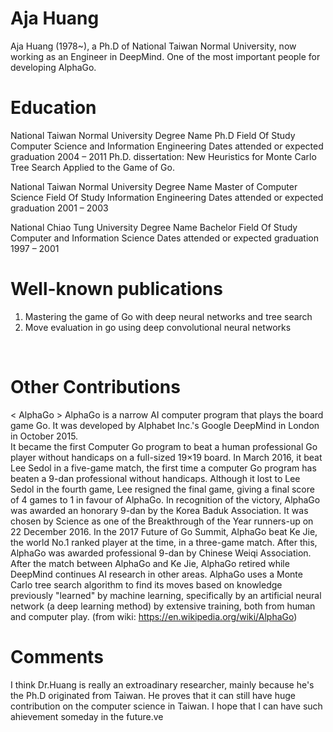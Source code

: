 # Aja Huang
Aja Huang (1978~), a Ph.D of National Taiwan Normal University, now working as an Engineer in DeepMind. One of the most important people for developing AlphaGo.
<br>

# Education
National Taiwan Normal University
Degree Name Ph.D Field Of Study Computer Science and Information Engineering
Dates attended or expected graduation 2004 – 2011
Ph.D. dissertation: New Heuristics for Monte Carlo Tree Search Applied to the Game of Go.

National Taiwan Normal University
Degree Name Master of Computer Science Field Of Study Information Engineering
Dates attended or expected graduation 2001 – 2003

National Chiao Tung University
Degree Name Bachelor Field Of Study Computer and Information Science
Dates attended or expected graduation 1997 – 2001
<br>

# Well-known publications
1. Mastering the game of Go with deep neural networks and tree search
2. Move evaluation in go using deep convolutional neural networks
<br>

# Other Contributions
< AlphaGo >
AlphaGo is a narrow AI computer program that plays the board game Go. It was developed by Alphabet Inc.'s Google DeepMind in London in October 2015.<br>
It became the first Computer Go program to beat a human professional Go player without handicaps on a full-sized 19×19 board. In March 2016, it beat Lee Sedol in a five-game match, the first time a computer Go program has beaten a 9-dan professional without handicaps. Although it lost to Lee Sedol in the fourth game, Lee resigned the final game, giving a final score of 4 games to 1 in favour of AlphaGo. In recognition of the victory, AlphaGo was awarded an honorary 9-dan by the Korea Baduk Association. It was chosen by Science as one of the Breakthrough of the Year runners-up on 22 December 2016. 
In the 2017 Future of Go Summit, AlphaGo beat Ke Jie, the world No.1 ranked player at the time, in a three-game match. After this, AlphaGo was awarded professional 9-dan by Chinese Weiqi Association. After the match between AlphaGo and Ke Jie, AlphaGo retired while DeepMind continues AI research in other areas. 
AlphaGo uses a Monte Carlo tree search algorithm to find its moves based on knowledge previously "learned" by machine learning, specifically by an artificial neural network (a deep learning method) by extensive training, both from human and computer play.
(from wiki: https://en.wikipedia.org/wiki/AlphaGo)

# Comments
I think Dr.Huang is really an extroadinary researcher, mainly because he's the Ph.D originated from Taiwan. He proves that it can still have huge contribution on the computer science in Taiwan. I hope that I can have such ahievement someday in the future.ve
